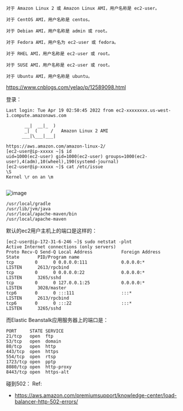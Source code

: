 ```
对于 Amazon Linux 2 或 Amazon Linux AMI，用户名称是 ec2-user。

对于 CentOS AMI，用户名称是 centos。

对于 Debian AMI，用户名称是 admin 或 root。

对于 Fedora AMI，用户名为 ec2-user 或 fedora。

对于 RHEL AMI，用户名称是 ec2-user 或 root。

对于 SUSE AMI，用户名称是 ec2-user 或 root。

对于 Ubuntu AMI，用户名称是 ubuntu。
```
https://www.cnblogs.com/yelao/p/12589098.html


登录：
```
Last login: Tue Apr 19 02:50:45 2022 from ec2-xxxxxxxx.us-west-1.compute.amazonaws.com

       __|  __|_  )
       _|  (     /   Amazon Linux 2 AMI
      ___|\___|___|

https://aws.amazon.com/amazon-linux-2/
[ec2-user@ip-xxxxx ~]$ id
uid=1000(ec2-user) gid=1000(ec2-user) groups=1000(ec2-user),4(adm),10(wheel),190(systemd-journal)
[ec2-user@ip-xxxxx ~]$ cat /etc/issue
\S
Kernel \r on an \m


```


![image](https://user-images.githubusercontent.com/30398606/163912942-61a2c939-9e49-4733-b678-eaf43ab37a2f.png)

```
/usr/local/gradle
/usr/lib/jvm/java
/usr/local/apache-maven/bin
/usr/local/apache-maven
```

默认的ec2用户主机上的端口是这样的：
```
[ec2-user@ip-172-31-6-246 ~]$ sudo netstat -plnt
Active Internet connections (only servers)
Proto Recv-Q Send-Q Local Address           Foreign Address         State       PID/Program name
tcp        0      0 0.0.0.0:111             0.0.0.0:*               LISTEN      2613/rpcbind
tcp        0      0 0.0.0.0:22              0.0.0.0:*               LISTEN      3265/sshd
tcp        0      0 127.0.0.1:25            0.0.0.0:*               LISTEN      3028/master
tcp6       0      0 :::111                  :::*                    LISTEN      2613/rpcbind
tcp6       0      0 :::22                   :::*                    LISTEN      3265/sshd
```
而Elastic Beanstalk应用服务器上的端口是：
```
PORT     STATE SERVICE
21/tcp   open  ftp
53/tcp   open  domain
80/tcp   open  http
443/tcp  open  https
554/tcp  open  rtsp
1723/tcp open  pptp
8080/tcp open  http-proxy
8443/tcp open  https-alt
```

碰到502：
Ref:
- https://aws.amazon.com/premiumsupport/knowledge-center/load-balancer-http-502-errors/
